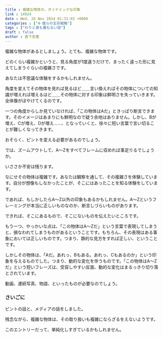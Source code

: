 ```yaml
---
title : 複雑な物体の、ダイナミックな印象
link : 14924
date : Wed, 26 Nov 2014 01:31:03 +0000
categories : ["4-僕らの生存戦略"]
tags : ["わりと身も蓋もない話"]
draft : false
author : 倉下忠憲
---
```


複雑な物体があるとしましょう。とても、複雑な物体です。

どのくらい複雑かというと、見る角度が1度違うだけで、まったく違った形に見えてしまうぐらいの複雑さです。

あなたは不思議な体験をするかもしれません。

角度を変えてその物体を見れば見るほど＿＿言い換えればその物体についての知識が増えれば増えるほど＿＿その物体に対する印象は鮮明さを失っていきます。全体像がぼやけてくるのです。

一つの角度からしか見ていなければ、「この物体はAだ」ときっぱり断言できます。そのイメージはあまりにも鮮明なので疑う余地はありません。しかし、Bが増え、Cが増え、Dが増え……、となっていくと、徐々に短い言葉で言い切ることが難しくなってきます。

おそらく、ピントを変える必要があるのでしょう。

では、ズームアウトして、A〜Zをすべてフレームに収めれば事足りるでしょうか。

いささか不安は残ります。

なにせその物体は複雑です。あなたは観察を通して、その複雑さを体験しています。自分が想像もしなかったことが、そこにはあったことを知る体験をしています。

であれば、もしかしたらA〜Z以外の印象もあるかもしれません。A〜Zというフレーミングが本当に正しいものなのか、断言しづらいものがあります。

できれば、そこにあるもので、そこにないものを伝えたいところです。

もう一つ、やっかいな点は、「この物体はA〜Zだ」という言葉で表現してしまうと、損なわれてしまうものがあるということです。もちろん、その表現はある事象においては正しいものです。つまり、静的な見方をすれば正しい、ということです。

しかしその物体は、「Aだ。あれっ、Bもある。あれっ、Cもあるのか」という印象を与えるものでした。つまり、動的な変化を伴うものです。「この物体はA〜Zだ」という短いフレーズは、受容しやすい反面、動的な変化はまるっきり切り落とされています。

動画、連続写真、物語、といったものが必要なのでしょう。

<H3>さいごに</H3>

ピントの話と、メディアの話をしました。

残念ながら、複雑な物体は、その取り扱いも複雑にならざるをえないようです。

このエントリーだって、単純化しすぎているかもしれません。